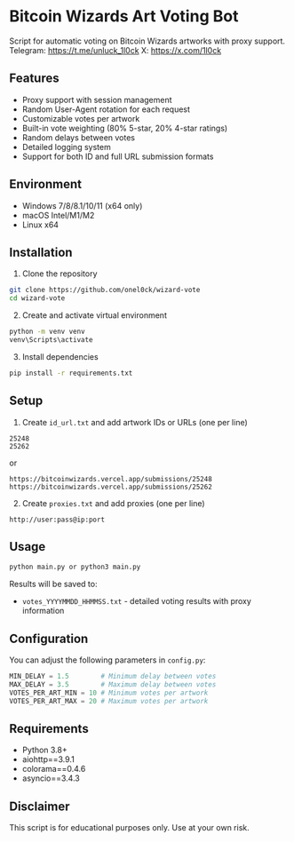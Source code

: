 # Bitcoin Wizards Art Voting Bot
Script for automatic voting on Bitcoin Wizards artworks with proxy support.
Telegram: https://t.me/unluck_1l0ck
X: https://x.com/1l0ck
## Features
- Proxy support with session management
- Random User-Agent rotation for each request  
- Customizable votes per artwork
- Built-in vote weighting (80% 5-star, 20% 4-star ratings)
- Random delays between votes
- Detailed logging system
- Support for both ID and full URL submission formats
## Environment
- Windows 7/8/8.1/10/11 (x64 only)
- macOS Intel/M1/M2
- Linux x64
## Installation
1. Clone the repository
```bash
git clone https://github.com/onel0ck/wizard-vote
cd wizard-vote
```
2. Create and activate virtual environment
```bash
python -m venv venv
venv\Scripts\activate
```
3. Install dependencies
```bash
pip install -r requirements.txt
```
## Setup
1. Create `id_url.txt` and add artwork IDs or URLs (one per line)
```
25248
25262
```
or
```
https://bitcoinwizards.vercel.app/submissions/25248
https://bitcoinwizards.vercel.app/submissions/25262
```
2. Create `proxies.txt` and add proxies (one per line)
```
http://user:pass@ip:port
```
## Usage
```bash
python main.py or python3 main.py
```
Results will be saved to:
- `votes_YYYYMMDD_HHMMSS.txt` - detailed voting results with proxy information
## Configuration
You can adjust the following parameters in `config.py`:
```python
MIN_DELAY = 1.5        # Minimum delay between votes
MAX_DELAY = 3.5        # Maximum delay between votes
VOTES_PER_ART_MIN = 10 # Minimum votes per artwork
VOTES_PER_ART_MAX = 20 # Maximum votes per artwork
```
## Requirements
- Python 3.8+
- aiohttp==3.9.1
- colorama==0.4.6
- asyncio==3.4.3
## Disclaimer
This script is for educational purposes only. Use at your own risk.
